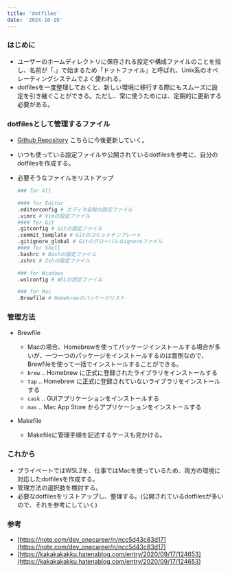 ```yaml
---
title: 'dotfiles'
date: '2024-10-19'
---
```


### はじめに

- ユーザーのホームディレクトリに保存される設定や構成ファイルのことを指し、名前が「.」で始まるため「ドットファイル」と呼ばれ、Unix系のオペレーティングシステムでよく使われる。
- dotfilesを一度整理しておくと、新しい環境に移行する際にもスムーズに設定を引き継ぐことができる。ただし、常に使うためには、定期的に更新する必要がある。

### dotfilesとして管理するファイル

- [Github Repository](https://github.com/ys39/dotfiles) こちらに今後更新していく。
- いつも使っている設定ファイルや公開されているdotfilesを参考に、自分のdotfilesを作成する。
- 必要そうなファイルをリストアップ

  ```bash
  ### for All

  #### for Editor
  .editorconfig # エディタ全般の設定ファイル
  .vimrc # Vimの設定ファイル
  #### for Git
  .gitconfig # Gitの設定ファイル
  .commit_template # Gitのコミットテンプレート
  .gitignore_global # Gitのグローバルなignoreファイル
  #### for Shell
  .bashrc # Bashの設定ファイル
  .zshrc # Zshの設定ファイル

  ### for Windows
  .wslconfig # WSLの設定ファイル

  ### for Mac
  .Brewfile # Homebrewのパッケージリスト
  ```

### 管理方法

- Brewfile

  - Macの場合、Homebrewを使ってパッケージインストールする場合が多いが、一つ一つのパッケージをインストールするのは面倒なので、Brewfileを使って一括でインストールすることができる。
  - `brew` .. Homebrew に正式に登録されたライブラリをインストールする
  - `tap` .. Homebrew に正式に登録されていないライブラリをインストールする
  - `cask` .. GUIアプリケーションをインストールする
  - `mas` .. Mac App Store からアプリケーションをインストールする

- Makefile
  - Makefileに管理手順を記述するケースも見かける。

### これから

- プライベートではWSL2を、仕事ではMacを使っているため、両方の環境に対応したdotfilesを作成する。
- 管理方法の選択肢を検討する。
- 必要なdotfilesをリストアップし、整理する。(公開されているdotfilesが多いので、それを参考にしていく)

### 参考

- [https://note.com/dev_onecareer/n/ncc5d43c83d17](https://note.com/dev_onecareer/n/ncc5d43c83d17)
- [https://kakakakakku.hatenablog.com/entry/2020/09/17/124653](https://kakakakakku.hatenablog.com/entry/2020/09/17/124653)
